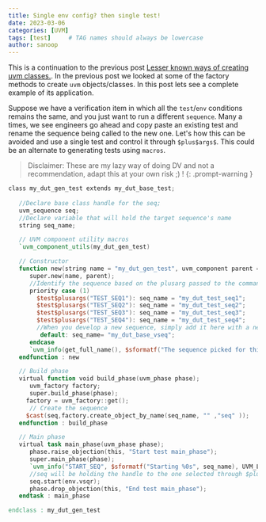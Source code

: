 ```yaml
---
title: Single env config? then single test!
date: 2023-03-06 
categories: [UVM]
tags: [test]     # TAG names should always be lowercase
author: sanoop
---
```

This is a continuation to the previous post [Lesser known ways of creating uvm classes.](https://sanoop.dev/posts/lesser-known-ways-of-creating-uvm-classes/). In the previous post we looked at some of the factory methods to create `uvm` objects/classes. In this post lets see a complete example of its application.

Suppose we have a verification item in which all the `test`/`env` conditions remains the same, and you just want to run a different `sequence`. Many a times, we see engineers go ahead and copy paste an existing test and rename the sequence being called to the new one. Let's how this can be avoided and use a single test and control it through `$plus$args$`. This could be an alternate to generating tests using `macros`.

> Disclaimer: These are my lazy way of doing DV and not a recommendation, adapt this at your own risk ;) !
{: .prompt-warning }

```verilog
class my_dut_gen_test extends my_dut_base_test;
   
   //Declare base class handle for the seq;
   uvm_sequence seq;
   //Declare variable that will hold the target sequence's name
   string seq_name;

   // UVM component utility macros
   `uvm_component_utils(my_dut_gen_test)

   // Constructor
   function new(string name = "my_dut_gen_test", uvm_component parent = null);
      super.new(name, parent);
      //Identify the sequence based on the plusarg passed to the command line
      priority case (1)
        $test$plusargs("TEST_SEQ1"): seq_name = "my_dut_test_seq1";
        $test$plusargs("TEST_SEQ2"): seq_name = "my_dut_test_seq2";
        $test$plusargs("TEST_SEQ3"): seq_name = "my_dut_test_seq3";
        $test$plusargs("TEST_SEQ4"): seq_name = "my_dut_test_seq4";
        //When you develop a new sequence, simply add it here with a new plus arg assigned
         default: seq_name= "my_dut_base_vseq";
      endcase
      `uvm_info(get_full_name(), $sformatf("The sequence picked for this run is -%0s", seq_name), UVM_NONE)
   endfunction : new

   // Build phase
   virtual function void build_phase(uvm_phase phase);
      uvm_factory factory;
      super.build_phase(phase);
     factory = uvm_factory::get();
      // Create the sequence
     $cast(seq,factory.create_object_by_name(seq_name, "" ,"seq" ));
   endfunction : build_phase

   // Main phase
   virtual task main_phase(uvm_phase phase);
      phase.raise_objection(this, "Start test main_phase");
      super.main_phase(phase);
      `uvm_info("START_SEQ", $sformatf("Starting %0s", seq_name), UVM_LOW)
      //seq will be holding the handle to the one selected through $plus$arg
      seq.start(env.vsqr);
      phase.drop_objection(this, "End test main_phase");
   endtask : main_phase

endclass : my_dut_gen_test
```

